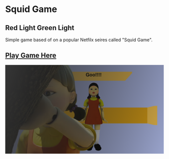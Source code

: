 # Squid Game
## Red Light Green Light

Simple game based of on a popular Netfilx seires called "Squid Game".

## [Play Game Here](https://sankalpsharmaofficial.github.io/Squid-Game/)


[![image](img/preview.png)](https://youtu.be/7bTuSZ94F6A)
